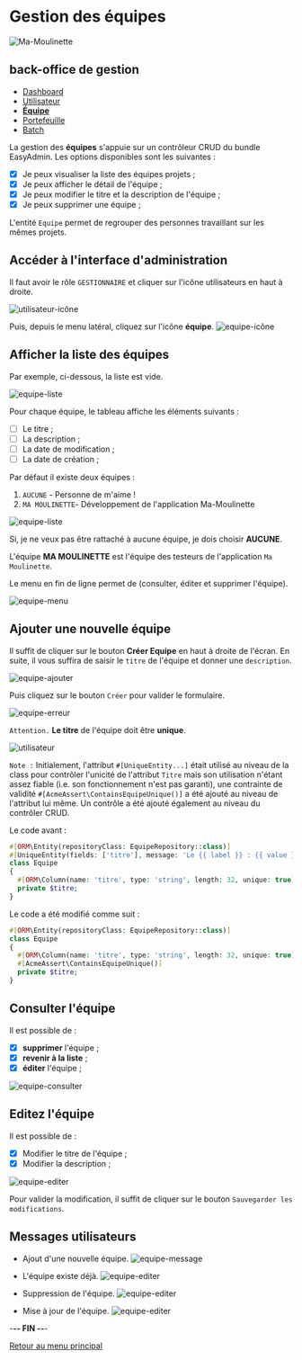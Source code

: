# Gestion des équipes

![Ma-Moulinette](/documentation/ressources/home-000.jpg)

## back-office de gestion

* [Dashboard](/documentation/dashboard.md)
* [Utilisateur](/documentation/utilisateur.md)
* [**Équipe**](/documentation/equipe.md)
* [Portefeuille](/documentation/portefeuille.md)
* [Batch](/documentation/batch.md)

La gestion des **équipes** s'appuie sur un contrôleur CRUD du bundle EasyAdmin. Les options disponibles sont les suivantes :

* [X] Je peux visualiser la liste des équipes projets ;
* [X] Je peux afficher le détail de l'équipe ;
* [X] Je peux modifier le titre et la description de l'équipe ;
* [X] Je peux supprimer une équipe ;

L'entité `Equipe` permet de regrouper des personnes travaillant sur les mêmes projets.

## Accéder à l'interface d'administration

Il faut avoir le rôle `GESTIONNAIRE` et cliquer sur l'icône utilisateurs en haut à droite.

![utilisateur-icône](/documentation/ressources/utilisateur-001.jpg)

Puis, depuis le menu latéral, cliquez sur l'icône **équipe**.
![equipe-icône](/documentation/ressources/equipe-000.jpg)

## Afficher la liste des équipes

Par exemple, ci-dessous, la liste est vide.

![equipe-liste](/documentation/ressources/equipe-001.jpg)

Pour chaque équipe, le tableau affiche les éléments suivants  :

* [ ] Le titre ;
* [ ] La description ;
* [ ] La date de modification ;
* [ ] La date de création ;

Par défaut il existe deux équipes :

1. `AUCUNE` - Personne de m'aime !
2. `MA MOULINETTE`- Développement de l'application Ma-Moulinette

![equipe-liste](/documentation/ressources/equipe-001a.jpg)

Si, je ne veux pas être rattaché à aucune équipe, je dois choisir **AUCUNE**.

L'équipe **MA MOULINETTE** est l'équipe des testeurs de l'application `Ma Moulinette`.

Le menu en fin de ligne permet de (consulter, éditer et supprimer l'équipe).

![equipe-menu](/documentation/ressources/utilisateur-003.jpg)

## Ajouter une nouvelle équipe

Il suffit de cliquer sur le bouton **Créer Equipe** en haut à droite de l'écran. En suite, il vous suffira de saisir le `titre` de l'équipe et donner une `description`.

![equipe-ajouter](/documentation/ressources/equipe-002.jpg)

Puis cliquez sur le bouton `Créer` pour valider le formulaire.

![equipe-erreur](/documentation/ressources/equipe-003.jpg)

`Attention.` **Le titre** de l'équipe doit être **unique**.

![utilisateur](/documentation/ressources/equipe-004.jpg)

`Note :` Initialement, l'attribut `#[UniqueEntity...]` était utilisé au niveau de la class pour contrôler l'unicité de l'attribut `Titre` mais son utilisation n'étant assez fiable (i.e. son fonctionnement n'est pas garanti), une contrainte de validité `#[AcmeAssert\ContainsEquipeUnique()]` a été ajouté au niveau de l'attribut lui même. Un contrôle a été ajouté également au niveau du contrôler CRUD.

Le code avant :

```php
#[ORM\Entity(repositoryClass: EquipeRepository::class)]
#[UniqueEntity(fields: ['titre'], message: 'Le {{ label }} : {{ value }} existe déjà.')]
class Equipe
{
  #[ORM\Column(name: 'titre', type: 'string', length: 32, unique: true)]
  private $titre;
}
```

Le code a été modifié comme suit :

```php
#[ORM\Entity(repositoryClass: EquipeRepository::class)]
class Equipe
{
  #[ORM\Column(name: 'titre', type: 'string', length: 32, unique: true)]
  #[AcmeAssert\ContainsEquipeUnique()]
  private $titre;
}
```

## Consulter l'équipe

Il est possible de :

* [x] **supprimer** l'équipe ;
* [x] **revenir à la liste** ;
* [x] **éditer** l'équipe ;

![equipe-consulter](/documentation/ressources/equipe-005.jpg)

## Editez l'équipe

Il est possible de :

* [x] Modifier le titre de l'équipe ;
* [x] Modifier la description ;

![equipe-editer](/documentation/ressources/equipe-006.jpg)

Pour valider la modification, il suffit de cliquer sur le bouton `Sauvegarder les modifications`.

## Messages utilisateurs

* Ajout d'une nouvelle équipe.
![equipe-message](/documentation/ressources/equipe-007.jpg)

* L'équipe existe déjà.
![equipe-editer](/documentation/ressources/equipe-008.jpg)

* Suppression de l'équipe.
![equipe-editer](/documentation/ressources/equipe-009.jpg)

* Mise à jour de l'équipe.
![equipe-editer](/documentation/ressources/equipe-010.jpg)

-**-- FIN --**-

[Retour au menu principal](/README.md)
